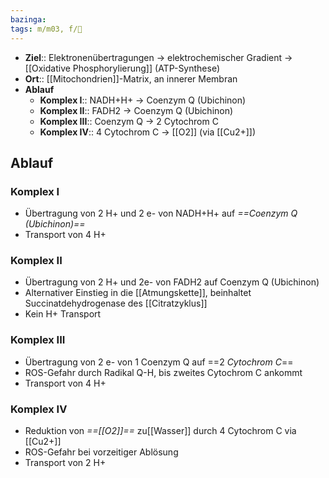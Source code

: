 ```yaml
---
bazinga: 
tags: m/m03, f/🧪
---
```

- **Ziel**:: Elektronenübertragungen → elektrochemischer Gradient → [[Oxidative Phosphorylierung]] (ATP-Synthese)
- **Ort**:: [[Mitochondrien]]-Matrix, an innerer Membran
- **Ablauf**
	- **Komplex I**:: NADH+H+ → Coenzym Q (Ubichinon)
	- **Komplex II**:: FADH2 → Coenzym Q (Ubichinon)
	- **Komplex III**:: Coenzym Q → 2 Cytochrom C
	- **Komplex IV**:: 4 Cytochrom C → [[O2]] (via [[Cu2+]])
## Ablauf
### Komplex I
- Übertragung von 2 H+ und 2 e- von NADH+H+ auf *==Coenzym Q (Ubichinon)==*
- Transport von 4 H+
### Komplex II
- Übertragung von 2 H+ und 2e- von FADH2 auf Coenzym Q (Ubichinon)
- Alternativer Einstieg in die [[Atmungskette]], beinhaltet Succinatdehydrogenase des [[Citratzyklus]]
- Kein H+ Transport
### Komplex III
- Übertragung von 2 e- von 1 Coenzym Q auf ==2 *Cytochrom C*==
- ROS-Gefahr durch Radikal Q-H, bis zweites Cytochrom C ankommt
- Transport von 4 H+
### Komplex IV
- Reduktion von *==[[O2]]==* zu[[Wasser]] durch 4 Cytochrom C via [[Cu2+]]
- ROS-Gefahr bei vorzeitiger Ablösung
- Transport von 2 H+